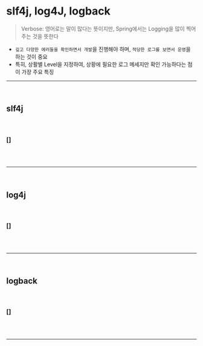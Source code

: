 # slf4j, log4J, logback 
> Verbose: 영어로는 말이 많다는 뜻이지만, Spring에서는 Logging을 많이 찍어주는 것을 뜻한다
* `깊고 다양한 에러들을 확인하면서 개발`을 진행해야 하며, `적당한 로그를 보면서 운영`을 하는 것이 중요
* 특히, 상활별 Level을 지정하여, 상황에 필요한 로그 메세지만 확인 가능하다는 점이 가장 주요 특징

<hr> 
<br>

## slf4j
#### 

<br>

### []
```bash

```

<br>
<hr>
<br>

## log4j
#### 

<br>

### []
```bash

```

<br>
<hr>
<br>

## logback
#### 

<br>

### []
```bash

```

<br>
<hr>
<br>
